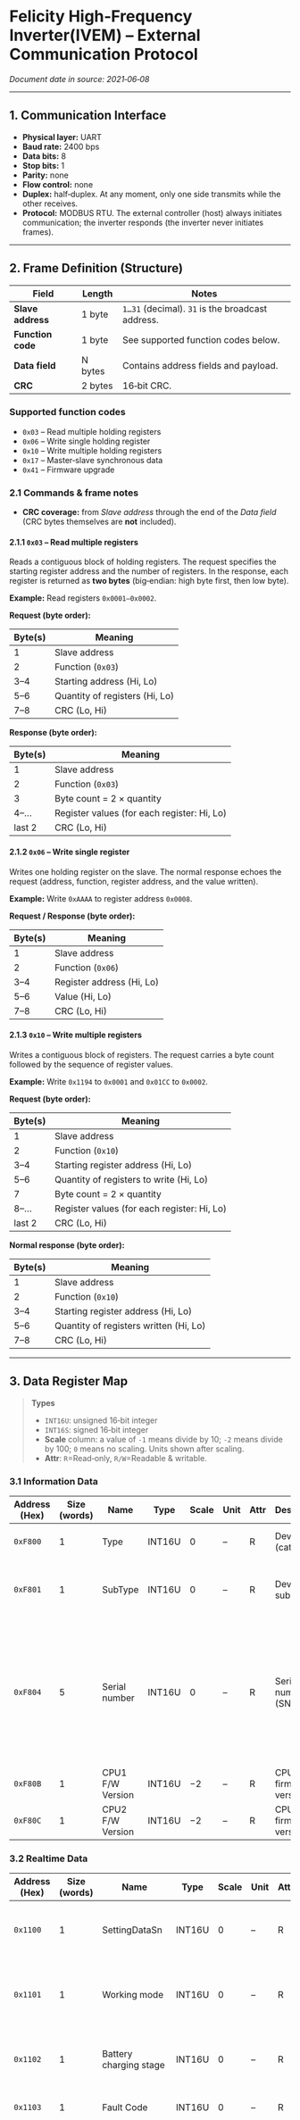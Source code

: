 # Felicity High‑Frequency Inverter(IVEM) – External Communication Protocol

*Document date in source: 2021‑06‑08*

---

## 1. Communication Interface

* **Physical layer:** UART
* **Baud rate:** 2400 bps
* **Data bits:** 8
* **Stop bits:** 1
* **Parity:** none
* **Flow control:** none
* **Duplex:** half‑duplex. At any moment, only one side transmits while the other receives.
* **Protocol:** MODBUS RTU. The external controller (host) always initiates communication; the inverter responds (the inverter never initiates frames).

---

## 2. Frame Definition (Structure)

| Field             | Length  | Notes                                            |
| ----------------- | ------- | ------------------------------------------------ |
| **Slave address** | 1 byte  | `1…31` (decimal). `31` is the broadcast address. |
| **Function code** | 1 byte  | See supported function codes below.              |
| **Data field**    | N bytes | Contains address fields and payload.             |
| **CRC**           | 2 bytes | 16‑bit CRC.                                      |

### Supported function codes

* `0x03` – Read multiple holding registers
* `0x06` – Write single holding register
* `0x10` – Write multiple holding registers
* `0x17` – Master‑slave synchronous data
* `0x41` – Firmware upgrade

### 2.1 Commands & frame notes

* **CRC coverage:** from *Slave address* through the end of the *Data field* (CRC bytes themselves are **not** included).

#### 2.1.1 `0x03` – Read multiple registers

Reads a contiguous block of holding registers. The request specifies the starting register address and the number of registers. In the response, each register is returned as **two bytes** (big‑endian: high byte first, then low byte).

**Example:** Read registers `0x0001–0x0002`.

**Request (byte order):**

| Byte(s) | Meaning                        |
| ------- | ------------------------------ |
| 1       | Slave address                  |
| 2       | Function (`0x03`)              |
| 3–4     | Starting address (Hi, Lo)      |
| 5–6     | Quantity of registers (Hi, Lo) |
| 7–8     | CRC (Lo, Hi)                   |

**Response (byte order):**

| Byte(s) | Meaning                                     |
| ------- | ------------------------------------------- |
| 1       | Slave address                               |
| 2       | Function (`0x03`)                           |
| 3       | Byte count = 2 × quantity                   |
| 4–…     | Register values (for each register: Hi, Lo) |
| last 2  | CRC (Lo, Hi)                                |

#### 2.1.2 `0x06` – Write single register

Writes one holding register on the slave. The normal response echoes the request (address, function, register address, and the value written).

**Example:** Write `0xAAAA` to register address `0x0008`.

**Request / Response (byte order):**

| Byte(s) | Meaning                   |
| ------- | ------------------------- |
| 1       | Slave address             |
| 2       | Function (`0x06`)         |
| 3–4     | Register address (Hi, Lo) |
| 5–6     | Value (Hi, Lo)            |
| 7–8     | CRC (Lo, Hi)              |

#### 2.1.3 `0x10` – Write multiple registers

Writes a contiguous block of registers. The request carries a byte count followed by the sequence of register values.

**Example:** Write `0x1194` to `0x0001` and `0x01CC` to `0x0002`.

**Request (byte order):**

| Byte(s) | Meaning                                     |
| ------- | ------------------------------------------- |
| 1       | Slave address                               |
| 2       | Function (`0x10`)                           |
| 3–4     | Starting register address (Hi, Lo)          |
| 5–6     | Quantity of registers to write (Hi, Lo)     |
| 7       | Byte count = 2 × quantity                   |
| 8–…     | Register values (for each register: Hi, Lo) |
| last 2  | CRC (Lo, Hi)                                |

**Normal response (byte order):**

| Byte(s) | Meaning                                |
| ------- | -------------------------------------- |
| 1       | Slave address                          |
| 2       | Function (`0x10`)                      |
| 3–4     | Starting register address (Hi, Lo)     |
| 5–6     | Quantity of registers written (Hi, Lo) |
| 7–8     | CRC (Lo, Hi)                           |

---

## 3. Data Register Map

> **Types**
>
> * `INT16U`: unsigned 16‑bit integer
> * `INT16S`: signed 16‑bit integer
> * **Scale** column: a value of `-1` means divide by 10; `-2` means divide by 100; `0` means no scaling. Units shown after scaling.
> * **Attr**: `R`=Read‑only, `R/W`=Readable & writable.

### 3.1 Information Data

| Address (Hex) | Size (words) | Name             | Type   | Scale | Unit | Attr | Description            | Notes                                                                                                                                                             |
| ------------- | ------------ | ---------------- | ------ | ----- | ---- | ---- | ---------------------- | ----------------------------------------------------------------------------------------------------------------------------------------------------------------- |
| `0xF800`      | 1            | Type             | INT16U | 0     | –    | R    | Device type (category) | `0x50` = High‑frequency inverter                                                                                                                                  |
| `0xF801`      | 1            | SubType          | INT16U | 0     | –    | R    | Device subtype         | `0x0204`: 3024 (3000 VA / 24 V); `0x0408`: 5048 (5000 VA / 48 V)                                                                                                  |
| `0xF804`      | 5            | Serial number    | INT16U | 0     | –    | R    | Serial number (SN)     | Model can also be derived from SN. SN is 14 digits, e.g., `01354820250001` → SN\[0]=0135; SN\[1]=4820; SN\[2]=2500; SN\[3]=0100; SN\[4]=0000. Invalid = `0x0000`. |
| `0xF80B`      | 1            | CPU1 F/W Version | INT16U | −2    | –    | R    | CPU1 firmware version  | Invalid = `0xFFFF`                                                                                                                                                |
| `0xF80C`      | 1            | CPU2 F/W Version | INT16U | −2    | –    | R    | CPU2 firmware version  | Invalid = `0xFFFF`                                                                                                                                                |

### 3.2 Realtime Data

| Address (Hex) | Size (words) | Name                     | Type   | Scale | Unit | Attr | Description                                                                                                                                                                                                                                                                                                                                                                                                                                                                                                                                  |
| ------------- | ------------ | ------------------------ | ------ | ----- | ---- | ---- | -------------------------------------------------------------------------------------------------------------------------------------------------------------------------------------------------------------------------------------------------------------------------------------------------------------------------------------------------------------------------------------------------------------------------------------------------------------------------------------------------------------------------------------------- |
| `0x1100`      | 1            | SettingDataSn            | INT16U | 0     | –    | R    | Settings area serial number; increments by 1 when any setting changes.                                                                                                                                                                                                                                                                                                                                                                                                                                                                       |
| `0x1101`      | 1            | Working mode             | INT16U | 0     | –    | R    | Mode: `0` Power‑On; `1` Standby; `2` Bypass; `3` Battery; `4` Fault; `5` Line; `6` PV Charge.                                                                                                                                                                                                                                                                                                                                                                                                                                                |
| `0x1102`      | 1            | Battery charging stage   | INT16U | 0     | –    | R    | State: `0` No charge; `1` Bulk (CC); `2` Absorption (CV); `3` Float.                                                                                                                                                                                                                                                                                                                                                                                                                                                                         |
| `0x1103`      | 1            | Fault Code               | INT16U | 0     | –    | R    | Fault ID (see separate fault/alarm table).                                                                                                                                                                                                                                                                                                                                                                                                                                                                                                   |
| `0x1104`      | 1            | PowerFlowMsg             | INT16U | 0     | –    | R    | Power‑flow status bit‑field:**b15** 0: Battery disconnected, 1: Battery connected**b14** 0: Line abnormal, 1: Line normal**b13** 0: PV input abnormal, 1: PV input normal**b12** 0: Load connection not allowed, 1: Load connection allowed**b11..b10** `00` No power flow, `01` Battery charging, `10` Battery discharging**b9..b8** `00` No power flow, `01` Draw from Line, `10` Feed to Line**b7** 0: No power flow, 1: PV MPPT working**b6** 0: No power flow, 1: Load connected**b0** 0: Power‑flow version unsupported, 1: Supported. |
| `0x1108`      | 1            | Battery voltage          | INT16U | −2    | V    | R    | Battery voltage                                                                                                                                                                                                                                                                                                                                                                                                                                                                                                                              |
| `0x1109`      | 1            | Battery current          | INT16S | 0     | A    | R    | Battery current (signed; negative = discharge)                                                                                                                                                                                                                                                                                                                                                                                                                                                                                               |
| `0x110A`      | 1            | Battery power            | INT16S | 0     | W    | R    | Battery power (signed; negative = discharge)                                                                                                                                                                                                                                                                                                                                                                                                                                                                                                 |
| `0x1111`      | 1            | AC output voltage        | INT16U | −1    | V    | R    | AC output voltage                                                                                                                                                                                                                                                                                                                                                                                                                                                                                                                            |
| `0x1117`      | 1            | AC input voltage         | INT16U | −1    | V    | R    | AC input voltage                                                                                                                                                                                                                                                                                                                                                                                                                                                                                                                             |
| `0x1119`      | 1            | AC input frequency       | INT16U | −2    | Hz   | R    | AC input frequency                                                                                                                                                                                                                                                                                                                                                                                                                                                                                                                           |
| `0x111E`      | 1            | AC output active power   | INT16S | 0     | W    | R    | Output active power                                                                                                                                                                                                                                                                                                                                                                                                                                                                                                                          |
| `0x111F`      | 1            | AC output apparent power | INT16U | 0     | VA   | R    | Output apparent power                                                                                                                                                                                                                                                                                                                                                                                                                                                                                                                        |
| `0x1120`      | 1            | Load percentage          | INT16U | 0     | %    | R    | Load percentage                                                                                                                                                                                                                                                                                                                                                                                                                                                                                                                              |
| `0x1126`      | 1            | PV input voltage         | INT16U | −1    | V    | R    | PV voltage                                                                                                                                                                                                                                                                                                                                                                                                                                                                                                                                   |
| `0x112A`      | 1            | PV input power           | INT16S | 0     | W    | R    | PV power                                                                                                                                                                                                                                                                                                                                                                                                                                                                                                                                     |

### 3.3 Setting Data

> **Model note:** For voltage settings using `pcs` in the *Range* column, use `pcs=2` for model **3024** and `pcs=4` for model **5048**. Where shown as `value/pcs`, multiply by `pcs`, then apply the scale.

| Address (Hex) | Size (words) | Name                              | Type   | Scale | Unit | Attr | Description                         | Default | Min       | Max           | Range / Notes                                                                                                                               |
| ------------- | ------------ | --------------------------------- | ------ | ----- | ---- | ---- | ----------------------------------- | ------- | --------- | ------------- | ------------------------------------------------------------------------------------------------------------------------------------------- |
| `0x211F`      | 1            | Battery cut‑off voltage           | INT16U | −1    | V    | R/W  | Discharge cut‑off voltage           | 420     | `105/pcs` | `135/pcs`     | 3024: 21.0–27.0 V; 5048: 42.0–54.0 V                                                                                                        |
| `0x2122`      | 1            | Battery C.V charging voltage      | INT16U | −1    | V    | R/W  | Absorption voltage                  | 576     | `120/pcs` | `150/pcs`     | 3024: 24.0–30.0 V; 5048: 48.0–60.0 V                                                                                                        |
| `0x2123`      | 1            | Battery floating charging voltage | INT16S | −1    | V    | R/W  | Float voltage                       | 544     | `120/pcs` | `150/pcs`     | 3024: 24.0–30.0 V; 5048: 48.0–60.0 V                                                                                                        |
| `0x2129`      | 1            | AC output frequency               | INT8U  | 0     | –    | R/W  | Frequency select                    | `0`     | `0`       | `1`           | `0` = 50 Hz, `1` = 60 Hz                                                                                                                    |
| `0x212A`      | 1            | Output source priority            | INT8U  | 0     | –    | R/W  | Output priority                     | `0`     | `0`       | `2`           | `0` Utility First; `1` Solar First; `2` Solar‑Battery‑Utility                                                                               |
| `0x212B`      | 1            | Application Mode                  | INT8U  | 0     | –    | R/W  | Application mode                    | `0x00`  | `0`       | `1`           | `0` = APL; `1` = UPS                                                                                                                        |
| `0x212C`      | 1            | Charging source priority          | INT8U  | 0     | –    | R/W  | Charge priority                     | `1`     | `1`       | `3`           | `1` Solar First; `2` Solar & Utility First; `3` Solar Only                                                                                  |
| `0x212D`      | 1            | Battery type                      | INT8U  | 0     | –    | R/W  | Battery chemistry                   | `0`     | `0`       | `3`           | `0` AGM (gel); `1` Flooded; `2` User‑defined; `3` LiFePO₄                                                                                   |
| `0x212E`      | 1            | Max. charging current             | INT8U  | 0     | A    | R/W  | Total charge current (1 A steps)    | 60      | 10        | 100           | 10–100 A                                                                                                                                    |
| `0x2130`      | 1            | Max. AC charging current          | INT8U  | 0     | A    | R/W  | AC charge current (1 A steps)       | 30      | 10        | 100           | 10–100 A                                                                                                                                    |
| `0x2131`      | 1            | Buzzer enable                     | INT8U  | 0     | –    | R/W  | Buzzer                              | `0x01`  | 0         | 1             | `0` disable; `1` enable                                                                                                                     |
| `0x2133`      | 1            | Overload restart enable           | INT8U  | 0     | –    | R/W  | Overload auto‑restart               | `0x00`  | 0         | 1             | `0` disable; `1` enable                                                                                                                     |
| `0x2134`      | 1            | Over‑temperature restart enable   | INT8U  | 0     | –    | R/W  | Over‑temperature auto‑restart       | `0x00`  | 0         | 1             | `0` disable; `1` enable                                                                                                                     |
| `0x2135`      | 1            | LCD backlight enable              | INT8U  | 0     | –    | R/W  | Backlight                           | `0x01`  | 0         | 1             | `0` disable; `1` enable                                                                                                                     |
| `0x2137`      | 1            | Overload to bypass                | INT8U  | 0     | –    | R/W  | Switch to bypass on overload        | `0x00`  | 0         | 1             | `0` disable; `1` enable                                                                                                                     |
| `0x2156`      | 1            | Battery back‑to‑charge voltage    | INT16U | −1    | V    | R/W  | Battery low‑to‑charge threshold     | 460     | `110/pcs` | `135/pcs`     | 3024: 22.0–27.0 V; 5048: 44.0–54.0 V                                                                                                        |
| `0x2159`      | 1            | Battery back‑to‑discharge voltage | INT16U | −1    | V    | R/W  | Battery high‑to‑discharge threshold | 540     | `120/pcs` | `150/pcs` + 1 | 3024: 24.0–30.1 V (`30.1` = FULL); 5048: 48.0–60.1 V (`60.1` = FULL). If exceeded, **FULL** is shown. For model 5048, `601` indicates FULL. |

---

**End of document**
